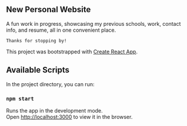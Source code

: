 ## New Personal Website

<p>A fun work in progress, showcasing my previous schools, work, contact info, and resume, all in one convenient place.<br>

`Thanks for stopping by!`
</p>

This project was bootstrapped with [Create React App](https://github.com/facebook/create-react-app).

## Available Scripts

In the project directory, you can run:

### `npm start`

Runs the app in the development mode.<br>
Open [http://localhost:3000](http://localhost:3000) to view it in the browser.